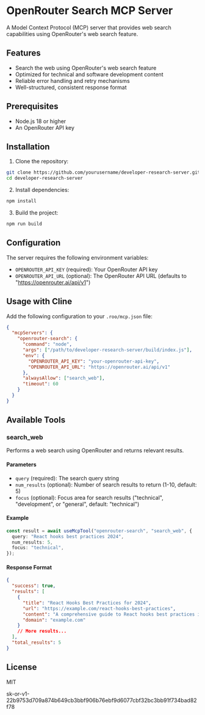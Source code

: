 # OpenRouter Search MCP Server

A Model Context Protocol (MCP) server that provides web search capabilities using OpenRouter's web search feature.

## Features

- Search the web using OpenRouter's web search feature
- Optimized for technical and software development content
- Reliable error handling and retry mechanisms
- Well-structured, consistent response format

## Prerequisites

- Node.js 18 or higher
- An OpenRouter API key

## Installation

1. Clone the repository:

```bash
git clone https://github.com/yourusername/developer-research-server.git
cd developer-research-server
```

2. Install dependencies:

```bash
npm install
```

3. Build the project:

```bash
npm run build
```

## Configuration

The server requires the following environment variables:

- `OPENROUTER_API_KEY` (required): Your OpenRouter API key
- `OPENROUTER_API_URL` (optional): The OpenRouter API URL (defaults to "https://openrouter.ai/api/v1")

## Usage with Cline

Add the following configuration to your `.roo/mcp.json` file:

```json
{
  "mcpServers": {
    "openrouter-search": {
      "command": "node",
      "args": ["/path/to/developer-research-server/build/index.js"],
      "env": {
        "OPENROUTER_API_KEY": "your-openrouter-api-key",
        "OPENROUTER_API_URL": "https://openrouter.ai/api/v1"
      },
      "alwaysAllow": ["search_web"],
      "timeout": 60
    }
  }
}
```

## Available Tools

### search_web

Performs a web search using OpenRouter and returns relevant results.

#### Parameters

- `query` (required): The search query string
- `num_results` (optional): Number of search results to return (1-10, default: 5)
- `focus` (optional): Focus area for search results ("technical", "development", or "general", default: "technical")

#### Example

```typescript
const result = await useMcpTool("openrouter-search", "search_web", {
  query: "React hooks best practices 2024",
  num_results: 5,
  focus: "technical",
});
```

#### Response Format

```json
{
  "success": true,
  "results": [
    {
      "title": "React Hooks Best Practices for 2024",
      "url": "https://example.com/react-hooks-best-practices",
      "content": "A comprehensive guide to React hooks best practices in 2024...",
      "domain": "example.com"
    }
    // More results...
  ],
  "total_results": 5
}
```

## License

MIT

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

